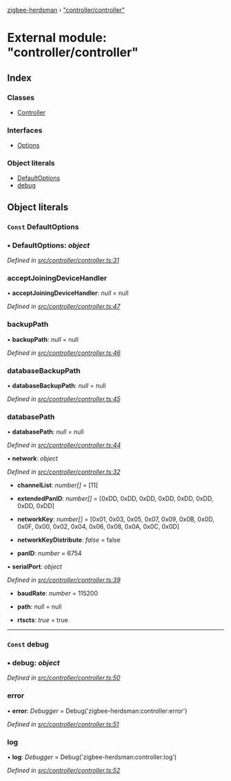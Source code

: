 [zigbee-herdsman](../README.md) › ["controller/controller"](_controller_controller_.md)

# External module: "controller/controller"

## Index

### Classes

* [Controller](../classes/_controller_controller_.controller.md)

### Interfaces

* [Options](../interfaces/_controller_controller_.options.md)

### Object literals

* [DefaultOptions](_controller_controller_.md#const-defaultoptions)
* [debug](_controller_controller_.md#const-debug)

## Object literals

### `Const` DefaultOptions

### ▪ **DefaultOptions**: *object*

*Defined in [src/controller/controller.ts:31](https://github.com/Koenkk/zigbee-herdsman/blob/610fe5a/src/controller/controller.ts#L31)*

###  acceptJoiningDeviceHandler

• **acceptJoiningDeviceHandler**: *null* = null

*Defined in [src/controller/controller.ts:47](https://github.com/Koenkk/zigbee-herdsman/blob/610fe5a/src/controller/controller.ts#L47)*

###  backupPath

• **backupPath**: *null* = null

*Defined in [src/controller/controller.ts:46](https://github.com/Koenkk/zigbee-herdsman/blob/610fe5a/src/controller/controller.ts#L46)*

###  databaseBackupPath

• **databaseBackupPath**: *null* = null

*Defined in [src/controller/controller.ts:45](https://github.com/Koenkk/zigbee-herdsman/blob/610fe5a/src/controller/controller.ts#L45)*

###  databasePath

• **databasePath**: *null* = null

*Defined in [src/controller/controller.ts:44](https://github.com/Koenkk/zigbee-herdsman/blob/610fe5a/src/controller/controller.ts#L44)*

▪ **network**: *object*

*Defined in [src/controller/controller.ts:32](https://github.com/Koenkk/zigbee-herdsman/blob/610fe5a/src/controller/controller.ts#L32)*

* **channelList**: *number[]* = [11]

* **extendedPanID**: *number[]* = [0xDD, 0xDD, 0xDD, 0xDD, 0xDD, 0xDD, 0xDD, 0xDD]

* **networkKey**: *number[]* = [0x01, 0x03, 0x05, 0x07, 0x09, 0x0B, 0x0D, 0x0F, 0x00, 0x02, 0x04, 0x06, 0x08, 0x0A, 0x0C, 0x0D]

* **networkKeyDistribute**: *false* = false

* **panID**: *number* = 6754

▪ **serialPort**: *object*

*Defined in [src/controller/controller.ts:39](https://github.com/Koenkk/zigbee-herdsman/blob/610fe5a/src/controller/controller.ts#L39)*

* **baudRate**: *number* = 115200

* **path**: *null* = null

* **rtscts**: *true* = true

___

### `Const` debug

### ▪ **debug**: *object*

*Defined in [src/controller/controller.ts:50](https://github.com/Koenkk/zigbee-herdsman/blob/610fe5a/src/controller/controller.ts#L50)*

###  error

• **error**: *Debugger* = Debug('zigbee-herdsman:controller:error')

*Defined in [src/controller/controller.ts:51](https://github.com/Koenkk/zigbee-herdsman/blob/610fe5a/src/controller/controller.ts#L51)*

###  log

• **log**: *Debugger* = Debug('zigbee-herdsman:controller:log')

*Defined in [src/controller/controller.ts:52](https://github.com/Koenkk/zigbee-herdsman/blob/610fe5a/src/controller/controller.ts#L52)*
